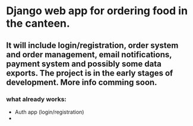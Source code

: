 #  Django web app for ordering food in the canteen.
## It will include login/registration, order system and order management, email notifications, payment system and possibly some data exports. The project is in the early stages of development. More info comming soon.

### what already works:
- Auth app (login/registration)
- 
